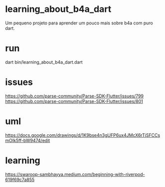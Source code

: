 # learning_about_b4a_dart

Um pequeno projeto para aprender um pouco mais sobre b4a com puro dart.


# run

dart bin/learning_about_b4a_dart.dart

# issues
https://github.com/parse-community/Parse-SDK-Flutter/issues/799
https://github.com/parse-community/Parse-SDK-Flutter/issues/801

# uml

https://docs.google.com/drawings/d/1K9bse4n3gUFP6ux4JMcX6rTjSFCCsmOIk5ff-bW9474/edit

# learning

https://swaroop-sambhayya.medium.com/beginning-with-riverpod-619f69c7a855